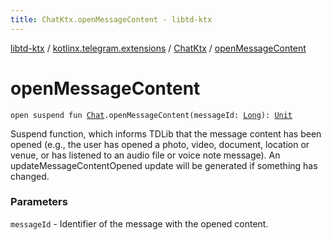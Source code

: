```yaml
---
title: ChatKtx.openMessageContent - libtd-ktx
---
```


[libtd-ktx](../../index.html) / [kotlinx.telegram.extensions](../index.html) / [ChatKtx](index.html) / [openMessageContent](./open-message-content.html)

# openMessageContent

`open suspend fun `[`Chat`](https://tdlibx.github.io/td/docs/org/drinkless/td/libcore/telegram/TdApi/Chat.html)`.openMessageContent(messageId: `[`Long`](https://kotlinlang.org/api/latest/jvm/stdlib/kotlin/-long/index.html)`): `[`Unit`](https://kotlinlang.org/api/latest/jvm/stdlib/kotlin/-unit/index.html)

Suspend function, which informs TDLib that the message content has been opened (e.g., the user
has opened a photo, video, document, location or venue, or has listened to an audio file or voice
note message). An updateMessageContentOpened update will be generated if something has changed.

### Parameters

`messageId` - Identifier of the message with the opened content.